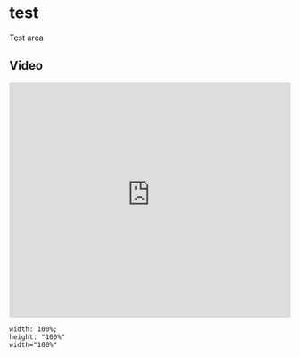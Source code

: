 # test
Test area

## Video

<iframe
    src="https://www.youtube-nocookie.com/embed/2b-QSlvWCk8"
    frameborder="0"    
    width="100%"
    height="420px"
    allow="accelerometer; autoplay; encrypted-media; gyroscope; picture-in-picture"
    allowfullscreen="allowfullscreen">
</iframe>

    width: 100%;
    height: "100%"
    width="100%"